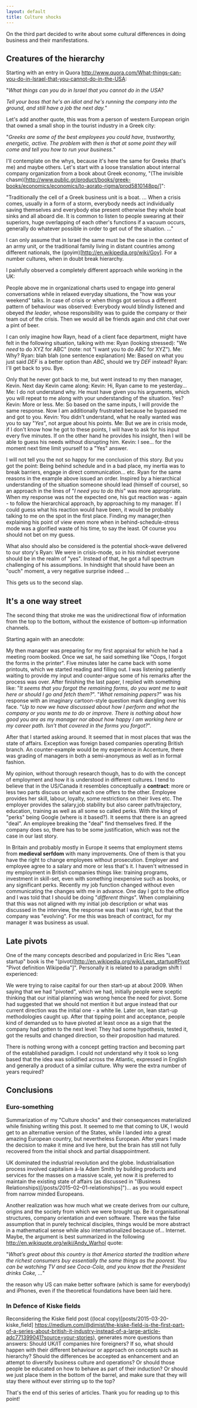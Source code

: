 ```yaml
---
layout: default
title: Culture shocks
---
```


On the third part decided to write about some cultural differences in doing business and their manifestations.

## Creatures of the hierarchy

Starting with an entry in Quora http://www.quora.com/What-things-can-you-do-in-Israel-that-you-cannot-do-in-the-USA:

"*What things can you do in Israel that you cannot do in the USA?*

*Tell your boss that he's an idiot and he's running the company into the ground, and still have a job the next day.*"

Let's add another quote, this was from a person of western European origin that owned a small shop in the tourist industry in a Greek city:

"*Greeks are some of the best employees you could have, trustworthy, energetic, active. The problem with then is that at some point they will come and tell you how to run your business.*"

I'll contemplate on the whys, because it's here the same for Greeks (that's me) and maybe others. Let's start with a loose translation about internal company organization from a book about Greek economy, "(The invisible chasm)[http://www.public.gr/product/books/greek-books/economics/economics/to-aorato-rigma/prod5810148pp/]":

"Traditionally the cell of a Greek business unit is a boat. ... When a crisis comes, usually in a form of a storm, everybody needs act individually saving themselves and everybody else present otherwise they whole boat sinks and all aboard die. It is common to listen to people swearing at their superiors, huge overlapping of each other's functions if a vacuum occurs,  generally do whatever possible in order to get out of the situation. ..."

I can only assume that in Israel the same must be the case in the context of an army unit, or the traditional family living in distant countries among different nationals, the (goyim)[http://en.wikipedia.org/wiki/Goy]. For a number cultures, when in doubt break hierarchy.

I painfully observed a completely different approach while working in the UK:

People above me in organizational charts used to engage into general conversations while in relaxed everyday situations, the "how was your weekend" talks. In case of crisis or when things got serious a different pattern of behaviour was observed: Everybody would blindly listened and obeyed *the leader*, whose responsibility was to guide the company or their team out of the crisis. Then we would all be friends again and chit chat over a pint of beer.

I can only imagine how Rayn, head of a client face department, might have felt in the following situation, talking with me:
Ryan (looking stressed): "We *need* to do XYZ for ABC" (note: not "I want you to do *ABC* for XYZ").
Me: Why?
Ryan: blah blah (one sentence explanation)
Me: Based on what you just said *DEF* is a better option than *ABC*, should we try *DEF* instead?
Ryan: I'll get back to you. Bye.

Only that he never got back to me, but went instead to my then manager, Kevin. Next day Kevin came along:
Kevin: Hi, Ryan came to me yesterday...
Me: I do not understand why. He must have given you his arguments, which you will repeat to me along with your understanding of the situation. Yes?
Kevin: More or less.
Me: So based on the same inputs, I will provide the same response. Now I am additionally frustrated because he bypassed me and got to you.
Kevin: You didn't understand, what he really wanted was you to say "*Yes*", not argue about his points.
Me: But we are in crisis mode, if I don't know how he got to these points, I will have to ask for his input every five minutes. If on the other hand he provides his insight, then I will be able to guess his needs without disrupting him.
Kevin: I see... for the moment next time limit yourself to a "Yes" answer.

I will not tell you the not so happy for me conclusion of this story. But you got the point: Being behind schedule and in a bad place, my inertia was to break barriers, engage in direct communication... etc. Ryan for the same reasons in the example above issued an order. Inspired by a hierarchical understanding of the situation someone should lead (himself of course), so an approach in the lines of "*I need you to do this*" was more appropriate. When my response was not the expected one, his gut reaction was - again - to follow the hierarchical approach, by approaching to my manager. If I could guess what his reaction would have been, it would be probably talking to me on the spot in the first place. Finding my manager,then explaining his point of view even more when in behind-schedule-stress mode was a glorified waste of his time, to say the least. Of course you should not bet on my guess.

What also should also be considered is the potential shock-wave delivered to our story's Ryan: We were in crisis-mode, so in his mindset everyone should be in the realm of "yes". Instead of that, he got a full spectrum challenging of his assumptions. In hindsight that should have been an "ouch" moment, a very negative surprise indeed ...

This gets us to the second slap.

## It's a one way street

The second thing that stroke me was the unidirectional flow of information from the top to the bottom, without the existence of bottom-up information channels.

Starting again with an anecdote:

My then manager was preparing for my first appraisal for which he had a meeting room booked. Once we sat, he said something like "Oops, I forgot the forms in the printer". Five minutes later he came back with some printouts, which we started reading and filling out. I was listening patiently waiting to provide my input and counter-argue some of his remarks after the process was over. After finishing the last paper, I replied with something like: "*It seems that you forgot the remaining forms, do you want me to wait here or should I go and fetch them?*". "*What remaining papers?*" was his response with an imaginary cartoon-style question mark dangling over his face. "*Up to now we have discussed about how I perform and what the company or you wants me to do or improve. There is nothing about how good you are as my manager nor about how happy I am working here or my career path. Isn't that covered in the forms you forgot?*".

After that I started asking around. It seemed that in most places that was the state of affairs. Exception was foreign based companies operating  British branch. An counter-example would be my experience in Accenture, there was grading of managers in both a semi-anonymous as well as in formal fashion.

My opinion, without thorough research though, has to do with the concept of employment and how it is understood in different cultures. I tend to believe that in the US/Canada it resembles conceptually a **contract**: more or less two parts discuss on what each one offers to the other. Employee provides her skill, labour, loyalty, some restrictions on their lives etc. The employer provides the salary,job stability but also career path/trajectory, education, training as well as all some so called perks. With the king of "perks" being Google (where is it based?). It seems that there is an agreed "deal". An employee breaking the "deal" find themselves fired. If the company does so, there has to be some justification, which was not the case in our last story.

In Britain and probably mostly in Europe it seems that employment stems from **medieval serfdom** with many improvements. One of them is that you have the right to change employees without prosecution. Employer and employee agree to a salary and more or less that's it. I haven't witnessed in my employment in British companies things like: training programs, investment in  skill-set, even with something inexpensive such as books, or any significant perks. Recently my job function changed without even communicating the changes with me in advance. One day I got to the office and I was told that I should be doing "*different things*". When complaining that this was not aligned with my initial job description or what was discussed in the interview, the response was that I was right, but that the company was "evolving". For me this was breach of contract, for my manager it was business as usual.

## Late pivots

One of the many concepts described and popularized in Eric Ries "Lean startup" book is the "(pivot)[http://en.wikipedia.org/wiki/Lean_startup#Pivot "Pivot definition Wikipedia"]". Personally it is related to a paradigm shift I experienced:

We were trying to raise capital for our then start-up at about 2009. When saying that we had "pivoted", which we had, initially people were sceptic thinking that our initial planning was wrong hence the need for pivot. Some had suggested that we should not mention it but argue instead that our current direction was the initial one - a white lie. Later on, lean start-up methodologies caught up. After that tipping point and acceptance, people kind of demanded us to have pivoted at least once as a sign that the company had gotten to the next level: They had some hypothesis, tested it, got the results and changed direction, so their proposition had matured.

There is nothing wrong with a concept getting traction and becoming part of the established paradigm. I could not understand why it took so long based that the idea was solidified across the Atlantic, expressed in English and generally a product of a similar culture. Why were the extra number of years required? 

## Conclusions

### Euro-something

Summarization of my "Culture shocks" and their consequences materialized while finishing writing this post. It seemed to me that coming to UK, I would get to an alternative version of the States, while I landed into a great amazing European country, but nevertheless European. After years I made the decision to make it mine and live here, but the brain has still not fully recovered from the initial shock and partial disappointment.

UK dominated the industrial revolution and the globe. Industrialisation process involved capitalism à-la Adam Smith by building products and services for the masses on a massive scale, yet now it is preferred to maintain the existing state of affairs (as discussed in "(Business Relationships)[/posts/2015–02–01-relationships]")... as you would expect from narrow minded Europeans.

Another realization was how much what we create derives from our culture, origins and the society from which we were brought up. Be it organisational structures, company orientation and even software. There was the false assumption that in purely technical disciples, things would be more abstract in a mathematical sense while also internationalized because of... Internet. Maybe, the argument is best summarized in the following http://en.wikiquote.org/wiki/Andy_Warhol quote:

"*What’s great about this country is that America started the tradition where the richest consumers buy essentially the same things as the poorest. You can be watching TV and see Coca-Cola, and you know that the President drinks Coke, ...*"

the reason why US can make better software (which is same for everybody) and iPhones, even if the theoretical foundations have been laid here.


### In Defence of Kiske fields

Reconsidering the Kiske field post ((local copy)[posts/2015-03-20-kiske_field] https://medium.com/@dimist/the-kiske-field-is-the-first-part-of-a-series-about-british-it-industry-instead-of-a-large-article-adc771399041?source=your-stories), generates more questions than answers: Should UK/IT companies hire foreigners? If so, what should happen with their different behaviour or approach on concepts such as hierarchy? Should the differences be accepted as enhancement and an attempt to diversify business culture and operations? Or should those people be educated on how to behave as part of their induction? Or should we just place them in the bottom of the barrel, and make sure that they will stay there without ever stirring up to the top?

That's the end of this series of articles. Thank you for reading up to this point!
